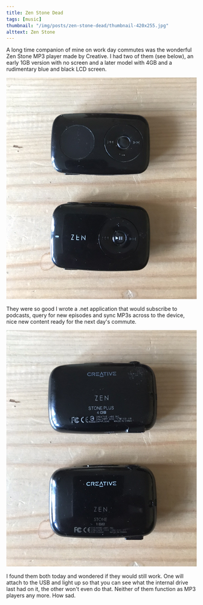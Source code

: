 ```yaml
---
title: Zen Stone Dead
tags: [music]
thumbnail: "/img/posts/zen-stone-dead/thumbnail-420x255.jpg"
alttext: Zen Stone
---
```


A long time companion of mine on work day commutes was the wonderful Zen Stone MP3 player made by Creative.
I had two of them (see below), an early 1GB version with no screen and a later model with 4GB and a rudimentary blue and
black LCD screen.

<img src="/img/posts/zen-stone-dead/zen-stone-front.jpg" alt="front" class="u-max-full-width" />

They were so good I wrote a .net application that would subscribe to podcasts,
query for new episodes and sync MP3s across to the device, nice new content ready for the next day's commute.

<img src="/img/posts/zen-stone-dead/zen-stone-back.jpg" alt="back" class="u-max-full-width" />

I found them both today and wondered if they would still work. One will attach to the USB and light up so that
you can see what the internal drive last had on it, the other won't even do that. Neither of them function as
MP3 players any more. How sad.
